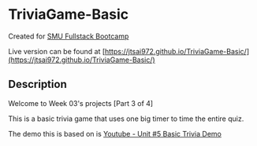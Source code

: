# TriviaGame-Basic
Created for [SMU Fullstack Bootcamp](https://techbootcamps.smu.edu/)

Live version can be found at [https://jtsai972.github.io/TriviaGame-Basic/](https://jtsai972.github.io/TriviaGame-Basic/)

## Description
Welcome to Week 03's projects [Part 3 of 4]

This is a basic trivia game that uses one big timer to time the entire quiz.

The demo this is based on is [Youtube - Unit #5 Basic Trivia Demo](https://www.youtube.com/watch?v=fBIj8YsA9dk)

